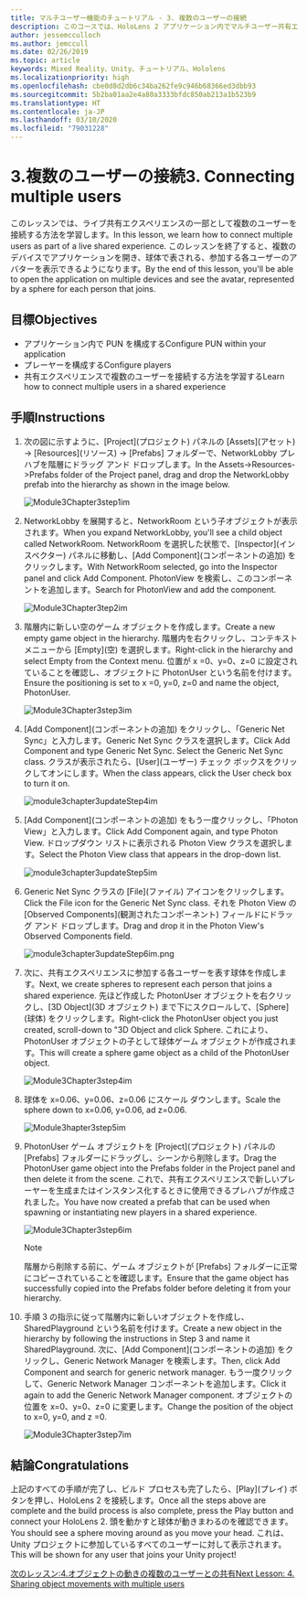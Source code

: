 ```yaml
---
title: マルチユーザー機能のチュートリアル - 3. 複数のユーザーの接続
description: このコースでは、HoloLens 2 アプリケーション内でマルチユーザー共有エクスペリエンスを実装する方法を学習します。
author: jessemcculloch
ms.author: jemccull
ms.date: 02/26/2019
ms.topic: article
keywords: Mixed Reality、Unity、チュートリアル、Hololens
ms.localizationpriority: high
ms.openlocfilehash: cbe0d8d2db6c34ba262fe9c946b68366ed3dbb93
ms.sourcegitcommit: 5b2ba01aa2e4a80a3333bfdc850ab213a1b523b9
ms.translationtype: HT
ms.contentlocale: ja-JP
ms.lasthandoff: 03/10/2020
ms.locfileid: "79031228"
---
```

# <a name="3-connecting-multiple-users"></a><span data-ttu-id="e5421-105">3.複数のユーザーの接続</span><span class="sxs-lookup"><span data-stu-id="e5421-105">3. Connecting multiple users</span></span>

<span data-ttu-id="e5421-106">このレッスンでは、ライブ共有エクスペリエンスの一部として複数のユーザーを接続する方法を学習します。</span><span class="sxs-lookup"><span data-stu-id="e5421-106">In this lesson, we learn how to connect multiple users as part of a live shared experience.</span></span> <span data-ttu-id="e5421-107">このレッスンを終了すると、複数のデバイスでアプリケーションを開き、球体で表される、参加する各ユーザーのアバターを表示できるようになります。</span><span class="sxs-lookup"><span data-stu-id="e5421-107">By the end of this lesson, you'll be able to open the application on multiple devices and see the avatar, represented by a sphere for each person that joins.</span></span>

## <a name="objectives"></a><span data-ttu-id="e5421-108">目標</span><span class="sxs-lookup"><span data-stu-id="e5421-108">Objectives</span></span>

* <span data-ttu-id="e5421-109">アプリケーション内で PUN を構成する</span><span class="sxs-lookup"><span data-stu-id="e5421-109">Configure PUN within your application</span></span>
* <span data-ttu-id="e5421-110">プレーヤーを構成する</span><span class="sxs-lookup"><span data-stu-id="e5421-110">Configure players</span></span>
* <span data-ttu-id="e5421-111">共有エクスペリエンスで複数のユーザーを接続する方法を学習する</span><span class="sxs-lookup"><span data-stu-id="e5421-111">Learn how to connect multiple users in a shared experience</span></span>

## <a name="instructions"></a><span data-ttu-id="e5421-112">手順</span><span class="sxs-lookup"><span data-stu-id="e5421-112">Instructions</span></span>

1. <span data-ttu-id="e5421-113">次の図に示すように、[Project]\(プロジェクト\) パネルの [Assets]\(アセット\) -> [Resources]\(リソース\) -> [Prefabs] フォルダーで、NetworkLobby プレハブを階層にドラッグ アンド ドロップします。</span><span class="sxs-lookup"><span data-stu-id="e5421-113">In the Assets->Resources->Prefabs folder of the Project panel, drag and drop the NetworkLobby prefab into the hierarchy as shown in the image below.</span></span>

    ![Module3Chapter3step1im](images/module3chapter3step1im.PNG)

2. <span data-ttu-id="e5421-115">NetworkLobby を展開すると、NetworkRoom という子オブジェクトが表示されます。</span><span class="sxs-lookup"><span data-stu-id="e5421-115">When you expand NetworkLobby, you'll see a child object called NetworkRoom.</span></span> <span data-ttu-id="e5421-116">NetworkRoom を選択した状態で、[Inspector]\(インスペクター\) パネルに移動し、[Add Component]\(コンポーネントの追加\) をクリックします。</span><span class="sxs-lookup"><span data-stu-id="e5421-116">With NetworkRoom selected, go into the Inspector panel and click Add Component.</span></span> <span data-ttu-id="e5421-117">PhotonView を検索し、このコンポーネントを追加します。</span><span class="sxs-lookup"><span data-stu-id="e5421-117">Search for PhotonView and add the component.</span></span>

    ![Module3Chapter3tep2im](images/module3chapter3step2im.PNG)

3. <span data-ttu-id="e5421-119">階層内に新しい空のゲーム オブジェクトを作成します。</span><span class="sxs-lookup"><span data-stu-id="e5421-119">Create a new empty game object in the hierarchy.</span></span> <span data-ttu-id="e5421-120">階層内を右クリックし、コンテキスト メニューから [Empty]\(空\) を選択します。</span><span class="sxs-lookup"><span data-stu-id="e5421-120">Right-click in the hierarchy and select Empty from the Context menu.</span></span> <span data-ttu-id="e5421-121">位置が x =0、y=0、z=0 に設定されていることを確認し、オブジェクトに PhotonUser という名前を付けます。</span><span class="sxs-lookup"><span data-stu-id="e5421-121">Ensure the positioning is set to x =0, y=0, z=0 and name the object, PhotonUser.</span></span>

    ![Module3Chapter3step3im](images/module3chapter3step3im.PNG)

4. <span data-ttu-id="e5421-123">[Add Component]\(コンポーネントの追加\) をクリックし、「Generic Net Sync」と入力します。Generic Net Sync クラスを選択します。</span><span class="sxs-lookup"><span data-stu-id="e5421-123">Click Add Component and type Generic Net Sync. Select the Generic Net Sync class.</span></span> <span data-ttu-id="e5421-124">クラスが表示されたら、[User]\(ユーザー\) チェック ボックスをクリックしてオンにします。</span><span class="sxs-lookup"><span data-stu-id="e5421-124">When the class appears, click the User check box to turn it on.</span></span>

    ![module3chapter3updateStep4im](images/module3chapter3updateStep4im.png)

5. <span data-ttu-id="e5421-126">[Add Component]\(コンポーネントの追加\) をもう一度クリックし、「Photon View」と入力します。</span><span class="sxs-lookup"><span data-stu-id="e5421-126">Click Add Component again, and type Photon View.</span></span> <span data-ttu-id="e5421-127">ドロップダウン リストに表示される Photon View クラスを選択します。</span><span class="sxs-lookup"><span data-stu-id="e5421-127">Select the Photon View class that appears in the drop-down list.</span></span>

    ![module3chapter3updateStep5im](images/module3chapter3updateStep5im.png)

6. <span data-ttu-id="e5421-129">Generic Net Sync クラスの [File]\(ファイル\) アイコンをクリックします。</span><span class="sxs-lookup"><span data-stu-id="e5421-129">Click the File icon for the Generic Net Sync class.</span></span> <span data-ttu-id="e5421-130">それを Photon View の[Observed Components]\(観測されたコンポーネント\) フィールドにドラッグ アンド ドロップします。</span><span class="sxs-lookup"><span data-stu-id="e5421-130">Drag and drop it in the Photon View's Observed Components field.</span></span>

    ![module3chapter3updateStep6im.png](images/module3chapter3updateStep6im.png)

7. <span data-ttu-id="e5421-132">次に、共有エクスペリエンスに参加する各ユーザーを表す球体を作成します。</span><span class="sxs-lookup"><span data-stu-id="e5421-132">Next, we create spheres to represent each person that joins a shared experience.</span></span> <span data-ttu-id="e5421-133">先ほど作成した PhotonUser オブジェクトを右クリックし、[3D Object]\(3D オブジェクト\) まで下にスクロールして、[Sphere]\(球体\) をクリックします。</span><span class="sxs-lookup"><span data-stu-id="e5421-133">Right-click the PhotonUser object you just created, scroll-down to "3D Object and click Sphere.</span></span> <span data-ttu-id="e5421-134">これにより、PhotonUser オブジェクトの子として球体ゲーム オブジェクトが作成されます。</span><span class="sxs-lookup"><span data-stu-id="e5421-134">This will create a sphere game object as a child of the PhotonUser object.</span></span>

    ![Module3Chapter3step4im](images/module3chapter3step4im.PNG)

8. <span data-ttu-id="e5421-136">球体を x=0.06、y=0.06、z=0.06 にスケール ダウンします。</span><span class="sxs-lookup"><span data-stu-id="e5421-136">Scale the sphere down to x=0.06, y=0.06, ad z=0.06.</span></span>

    ![Module3hapter3step5im](images/module3chapter3step5im.PNG)

9. <span data-ttu-id="e5421-138">PhotonUser ゲーム オブジェクトを [Project]\(プロジェクト\) パネルの [Prefabs] フォルダーにドラッグし、シーンから削除します。</span><span class="sxs-lookup"><span data-stu-id="e5421-138">Drag the PhotonUser game object into the Prefabs folder in the Project panel and then delete it from the scene.</span></span> <span data-ttu-id="e5421-139">これで、共有エクスペリエンスで新しいプレーヤーを生成またはインスタンス化するときに使用できるプレハブが作成されました。</span><span class="sxs-lookup"><span data-stu-id="e5421-139">You have now created a prefab that can be used when spawning or instantiating new players in a shared experience.</span></span>

    ![Module3Chapter3step6im](images/module3chapter3step6im.PNG)

    >[!NOTE]
    ><span data-ttu-id="e5421-141">階層から削除する前に、ゲーム オブジェクトが [Prefabs] フォルダーに正常にコピーされていることを確認します。</span><span class="sxs-lookup"><span data-stu-id="e5421-141">Ensure that the game object has successfully copied into the Prefabs folder before deleting it from your hierarchy.</span></span>

10. <span data-ttu-id="e5421-142">手順 3 の指示に従って階層内に新しいオブジェクトを作成し、SharedPlayground という名前を付けます。</span><span class="sxs-lookup"><span data-stu-id="e5421-142">Create a new object in the hierarchy by following the instructions in Step 3 and name it SharedPlayground.</span></span> <span data-ttu-id="e5421-143">次に、[Add Component]\(コンポーネントの追加\) をクリックし、Generic Network Manager を検索します。</span><span class="sxs-lookup"><span data-stu-id="e5421-143">Then, click Add Component and search for generic network manager.</span></span>  <span data-ttu-id="e5421-144">もう一度クリックして、Generic Network Manager コンポーネントを追加します。</span><span class="sxs-lookup"><span data-stu-id="e5421-144">Click it again to add the Generic Network Manager component.</span></span> <span data-ttu-id="e5421-145">オブジェクトの位置を x=0、y=0、z=0 に変更します。</span><span class="sxs-lookup"><span data-stu-id="e5421-145">Change the position of the object to x=0, y=0, and z =0.</span></span>

    ![Module3Chapter3step7im](images/module3chapter3step7im.PNG)

## <a name="congratulations"></a><span data-ttu-id="e5421-147">結論</span><span class="sxs-lookup"><span data-stu-id="e5421-147">Congratulations</span></span>

<span data-ttu-id="e5421-148">上記のすべての手順が完了し、ビルド プロセスも完了したら、[Play]\(プレイ\) ボタンを押し、HoloLens 2 を接続します。</span><span class="sxs-lookup"><span data-stu-id="e5421-148">Once all the steps above are complete and the build process is also complete, press the Play button and connect your HoloLens 2.</span></span> <span data-ttu-id="e5421-149">頭を動かすと球体が動きまわるのを確認できます。</span><span class="sxs-lookup"><span data-stu-id="e5421-149">You should see a sphere moving around as you move your head.</span></span> <span data-ttu-id="e5421-150">これは、Unity プロジェクトに参加しているすべてのユーザーに対して表示されます。</span><span class="sxs-lookup"><span data-stu-id="e5421-150">This will be shown for any user that joins your Unity project!</span></span>

<span data-ttu-id="e5421-151">[次のレッスン:4.オブジェクトの動きの複数のユーザーとの共有](mrlearning-sharing(photon)-ch4.md)</span><span class="sxs-lookup"><span data-stu-id="e5421-151">[Next Lesson: 4. Sharing object movements with multiple users](mrlearning-sharing(photon)-ch4.md)</span></span>
